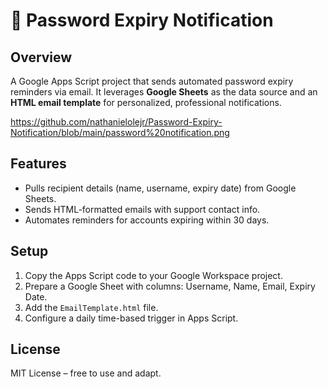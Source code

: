 # 🔐 Password Expiry Notification

## Overview
A Google Apps Script project that sends automated password expiry reminders via email. It leverages **Google Sheets** as the data source and an **HTML email template** for personalized, professional notifications.

https://github.com/nathanielolejr/Password-Expiry-Notification/blob/main/password%20notification.png

## Features
- Pulls recipient details (name, username, expiry date) from Google Sheets.  
- Sends HTML-formatted emails with support contact info.  
- Automates reminders for accounts expiring within 30 days.  

## Setup
1. Copy the Apps Script code to your Google Workspace project.  
2. Prepare a Google Sheet with columns: Username, Name, Email, Expiry Date.  
3. Add the `EmailTemplate.html` file.  
4. Configure a daily time-based trigger in Apps Script.  

## License
MIT License – free to use and adapt.
